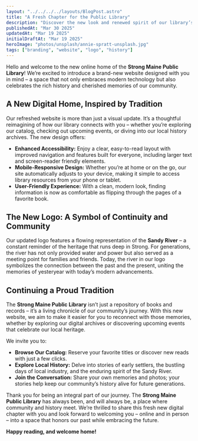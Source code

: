 ```yaml
---
layout: "../../../../layouts/BlogPost.astro"
title: "A Fresh Chapter for the Public Library"
description: "Discover the new look and renewed spirit of our library’s online home."
publishedAt: "Mar 30 2025"
updatedAt: "Mar 19 2025"
initialDraftAt: "Mar 19 2025"
heroImage: "photos/unsplash/annie-spratt-unsplash.jpg"
tags: ["branding", "website", "logo", "history"]
---
```


Hello and welcome to the new online home of the **Strong Maine Public Library**! We’re excited to introduce a brand-new website designed with you in mind – a space that not only embraces modern technology but also celebrates the rich history and cherished memories of our community.

## A New Digital Home, Inspired by Tradition

Our refreshed website is more than just a visual update. It’s a thoughtful reimagining of how our library connects with you – whether you’re exploring our catalog, checking out upcoming events, or diving into our local history archives. The new design offers:

- **Enhanced Accessibility:** Enjoy a clear, easy-to-read layout with improved navigation and features built for everyone, including larger text and screen-reader friendly elements.
- **Mobile-Responsive Design:** Whether you’re at home or on the go, our site automatically adjusts to your device, making it simple to access library resources from your phone or tablet.
- **User-Friendly Experience:** With a clean, modern look, finding information is now as comfortable as flipping through the pages of a favorite book.

## The New Logo: A Symbol of Continuity and Community

Our updated logo features a flowing representation of the **Sandy River** – a constant reminder of the heritage that runs deep in Strong. For generations, the river has not only provided water and power but also served as a meeting point for families and friends. Today, the river in our logo symbolizes the connection between the past and the present, uniting the memories of yesteryear with today’s modern advancements.

## Continuing a Proud Tradition

The **Strong Maine Public Library** isn’t just a repository of books and records – it’s a living chronicle of our community’s journey. With this new website, we aim to make it easier for you to reconnect with those memories, whether by exploring our digital archives or discovering upcoming events that celebrate our local heritage.

We invite you to:
- **Browse Our Catalog:** Reserve your favorite titles or discover new reads with just a few clicks.
- **Explore Local History:** Delve into stories of early settlers, the bustling days of local industry, and the enduring spirit of the Sandy River.
- **Join the Conversation:** Share your own memories and photos; your stories help keep our community’s history alive for future generations.

Thank you for being an integral part of our journey. The **Strong Maine Public Library** has always been, and will always be, a place where community and history meet. We’re thrilled to share this fresh new digital chapter with you and look forward to welcoming you – online and in person – into a space that honors our past while embracing the future.

**Happy reading, and welcome home!**
